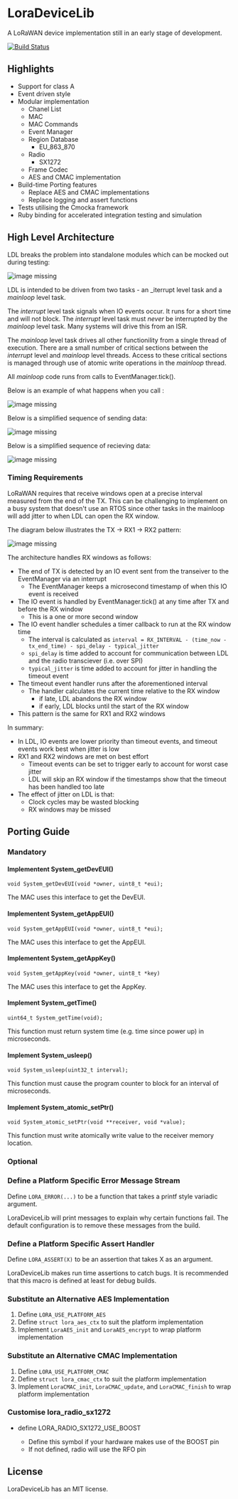 LoraDeviceLib
=============

A LoRaWAN device implementation still in an early stage of development.

[![Build Status](https://travis-ci.org/cjhdev/lora_device_lib.svg?branch=master)](https://travis-ci.org/cjhdev/lora_device_lib)

## Highlights

- Support for class A
- Event driven style
- Modular implementation
    - Chanel List
    - MAC
    - MAC Commands
    - Event Manager
    - Region Database
        - EU_863_870
    - Radio
        - SX1272
    - Frame Codec
    - AES and CMAC implementation
- Build-time Porting features
    - Replace AES and CMAC implementations
    - Replace logging and assert functions
- Tests utilising the Cmocka framework
- Ruby binding for accelerated integration testing and simulation

## High Level Architecture

LDL breaks the problem into standalone modules which can be mocked out during testing:

![image missing](doc/plantuml/modules.png "LoraDeviceLib Modules")

LDL is intended to be driven from two tasks - an _iterrupt level task and a _mainloop_ level task.

The _interrupt_ level task signals when IO events occur. It runs for a short time and will not block. The _interrupt_ level task must *never*
be interrupted by the _mainloop_ level task. Many systems will drive this from an ISR.

The _mainloop_ level task drives all other functionility from a single thread of execution. 
There are a small number of critical sections between the _interrupt_ level and _mainloop_ level threads. Access to these critical
sections is managed through use of atomic write operations in the _mainloop_ thread.

All _mainloop_ code runs from calls to EventManager.tick().

Below is an example of what happens when you call :

![image missing](doc/plantuml/event_tick.png "EventManger Tick")

Below is a simplified sequence of sending data:

![image missing](doc/plantuml/tick_upstream.png "Upstream")

Below is a simplified sequence of recieving data:

![image missing](doc/plantuml/tick_downstream.png "Downstream")

### Timing Requirements

LoRaWAN requires that receive windows open at a precise interval measured
from the end of the TX. This can be challenging to implement on a busy system
that doesn't use an RTOS since other tasks in the mainloop will add
jitter to when LDL can open the RX window.

The diagram below illustrates the TX -> RX1 -> RX2 pattern:

![image missing](doc/plantuml/rx_windows.png "RX Timing")

The architecture handles RX windows as follows:

- The end of TX is detected by an IO event sent from the transeiver to the EventManager via an interrupt
    - The EventManager keeps a microsecond timestamp of when this IO event is received
- The IO event is handled by EventManager.tick() at any time after TX and before the RX window
    - This is a one or more second window
- The IO event handler schedules a timer callback to run at the RX window time
    - The interval is calculated as `interval = RX_INTERVAL - (time_now - tx_end_time) - spi_delay - typical_jitter`
    - `spi_delay` is time added to account for communication between LDL and the radio transciever (i.e. over SPI)
    - `typical_jitter` is time added to account for jitter in handling the timeout event
- The timeout event handler runs after the aforementioned interval
    - The handler calculates the current time relative to the RX window
        - if late, LDL abandons the RX window        
        - if early, LDL blocks until the start of the RX window
- This pattern is the same for RX1 and RX2 windows
    
In summary:

- In LDL, IO events are lower priority than timeout events, and timeout events work best when jitter is low
- RX1 and RX2 windows are met on best effort
    - Timeout events can be set to trigger early to account for worst case jitter
    - LDL will skip an RX window if the timestamps show that the timeout has been handled too late
- The effect of jitter on LDL is that:
    - Clock cycles may be wasted blocking
    - RX windows may be missed
    
## Porting Guide

### Mandatory

#### Implementent System_getDevEUI()

~~~
void System_getDevEUI(void *owner, uint8_t *eui);
~~~

The MAC uses this interface to get the DevEUI. 

#### Implementent System_getAppEUI()

~~~
void System_getAppEUI(void *owner, uint8_t *eui);
~~~

The MAC uses this interface to get the AppEUI. 

#### Implementent System_getAppKey()

~~~
void System_getAppKey(void *owner, uint8_t *key)
~~~

The MAC uses this interface to get the AppKey. 

#### Implement System_getTime()

~~~
uint64_t System_getTime(void);
~~~

This function must return system time (e.g. time since power up) in microseconds.

#### Implement System_usleep()

~~~
void System_usleep(uint32_t interval);
~~~

This function must cause the program counter to block for an interval of microseconds.

#### Implement System_atomic_setPtr()

~~~
void System_atomic_setPtr(void **receiver, void *value);
~~~

This function must write atomically write value to the receiver memory location.

### Optional

### Define a Platform Specific Error Message Stream

Define `LORA_ERROR(...)` to be a function that takes a printf style variadic argument.

LoraDeviceLib will print messages to explain why certain functions fail. The
default configuration is to remove these messages from the build.

### Define a Platform Specific Assert Handler

Define `LORA_ASSERT(X)` to be an assertion that takes X as an argument.

LoraDeviceLib makes run time assertions to catch bugs. It is recommended
that this macro is defined at least for debug builds.

### Substitute an Alternative AES Implementation

1. Define `LORA_USE_PLATFORM_AES`
2. Define `struct lora_aes_ctx` to suit the platform implementation
3. Implement `LoraAES_init` and `LoraAES_encrypt` to wrap platform implementation

### Substitute an Alternative CMAC Implementation

1. Define `LORA_USE_PLATFORM_CMAC`
2. Define `struct lora_cmac_ctx` to suit the platform implementation
3. Implement `LoraCMAC_init`, `LoraCMAC_update`, and `LoraCMAC_finish` to wrap platform implementation

### Customise lora_radio_sx1272

- define LORA_RADIO_SX1272_USE_BOOST

    - Define this symbol if your hardware makes use of the BOOST pin
    - If not defined, radio will use the RFO pin

## License

LoraDeviceLib has an MIT license.
